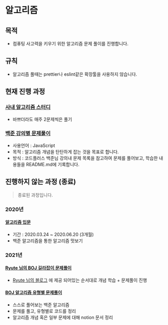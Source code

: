 # 알고리즘

## 목적

- 컴퓨팅 사고력을 키우기 위한 알고리즘 문제 풀이를 진행합니다.

## 규칙

- 알고리즘 풀때는 prettier나 eslint같은 확장툴을 사용하지 않습니다.


## 현재 진행 과정

### [사내 알고리즘 스터디](./miridih-study/)

- 바쁘더라도 매주 2문제씩은 풀기

### [백준 강의별 문제풀이](./boj_lecture/)

- 사용언어 : JavaScript
- 목적 : 알고리즘 개념을 탄탄하게 잡는 것을 목표로 합니다.
- 방식 : 코드플러스 백준님 강의내 문제 목록을 참고하여 문제를 풀어보고, 학습한 내용들을 README.md에 기록합니다.


## 진행하지 않는 과정 (종료)

> 종료된 과정입니다.

### 2020년

#### [알고리즘 입문](./src/)

- 기간 : 2020.03.24 ~ 2020.06.20 (3개월)
- 백준 알고리즘을 통한 알고리즘 맛보기

### 2021년

#### [Ryute 님의 BOJ 길라잡이 문제풀이](./algorithm_from_2021/src/main/kotlin/ryute/)

- [Ryute 님의 블로그]() 에 제공 되어있는 순서대로 개념 학습 + 문제풀이 진행

#### [BOJ 알고리즘 유형별 문제풀이](/algorithm_from_2021/src/main/kotlin/self_boj/)

- 스스로 풀어보는 백준 알고리즘
- 문제를 풀고, 유형별로 코드를 정리
- 알고리즘 개념 혹은 일부 문제에 대해 notion 문서 정리
